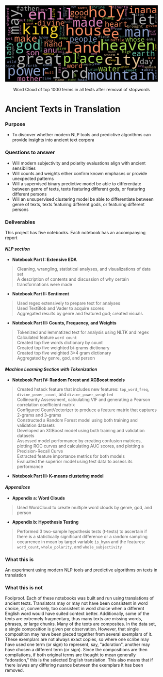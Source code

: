 <p align="center">
  <img src="All_texts_wide2.png" width="800">
</p>
<p align="center">
Word Cloud of top 1000 terms in all texts after removal of stopwords
</p>

# Ancient Texts in Translation

### Purpose
* To discover whether modern NLP tools and predictive algorithms can provide insights into ancient text corpora

### Questions to answer
* Will modern subjectivity and polarity evaluations align with ancient sensibilities
* Will counts and weights either confirm known emphases or provide unexpected patterns
* Will a supervised binary predictive model be able to differentiate between genre of texts, texts featuring different gods, or featuring different persons
* Will an unsupervised clustering model be able to differentiate between genre of texts, texts featuring different gods, or featuring different persons

### Deliverables
This project has five notebooks. Each notebook has an accompanying report

#### *NLP section*
* **Notebook Part I: Extensive EDA**
>Cleaning, wrangling, statistical analyses, and visualizations of data set\
>A description of contents and discussion of why certain transformations were made
  
* **Notebook Part II: Sentiment**
>Used regex extensively to prepare text for analyses\
>Used TextBlob and Vader to acquire scores\
>Aggregated results by genre and featured god; created visuals

* **Notebook Part III: Counts, Frequency, and Weights**
>Tokenized and lemmatized text for analysis using NLTK and regex\
>Calculated feature `word count`\
>Created top five words dictionary by count\
>Created top five weighted bi-grams dictionary\
>Created top five weighted 3>4 gram dictionary\
>Aggregated by genre, god, and person 

#### *Machine Learning Section with Tokenization*
* **Notebook Part IV: Random Forest and XGBoost models**
> Created hstack feature that includes new features: `top_word_freq`, `divine_power_count`, and `divine_power_weighted`\
> Collinearity Assessment, calculating VIF and generating a Pearson correlation coefficient matrix\
> Configured CountVectorizer to produce a feature matrix that captures 2-grams and 3-grams\
> Constructed a Random Forest model using both training and validation datasets\
> Developed an XGBoost model using both training and validation datasets\
> Assessed model performance by creating confusion matrices, plotting ROC curves and calculating AUC scores, and plotting a Precision-Recall Curve\
> Extracted feature importance metrics for both models\
> Evaluated the superior model using test data to assess its performance
     
* **Notebook Part III: K-means clustering model**


#### *Appendices*
* **Appendix a: Word Clouds**
>Used WordCloud to create multiple word clouds by genre, god, and person

* **Appendix b: Hypothesis Testing**
>Performed 3 two-sample hypothesis tests (t-tests) to ascertain if there is a statistically significant difference or a random sampling occurrence in mean by target variable `is_hymn` and the features: `word_count`, `whole_polarity`, and `whole_subjectivity`

### What this is
An experiment using modern NLP tools and predictive algorithms on texts in translation

### What this is not
Foolproof. Each of these notebooks was built and run using translations of ancient texts. Translators may or may not have been consistent in word choice, or, conversely, too consistent in word choice when a different English word would have suited context better. Additionally, some of the texts are extremely fragmentary, thus many texts are missing words, phrases, or large chunks. Many of the texts are composites. In the data set, a single composition is given per observation. However, that single composition may have been pieced together from several exemplars of it. These exemplars are not always exact copies, so where one scribe may have used one term (or sign) to represent, say, "adoration", another may have chosen a different term (or sign). Since the compositions are then compilations, if both original terms are thought to mean generally "adoration," this is the selected English translation. This also means that if there is/was any differing nuance between the exemplars it has been removed.
